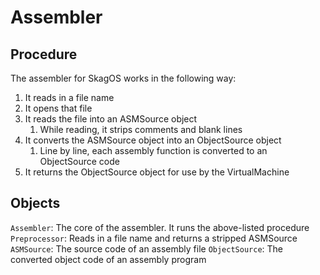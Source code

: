 # Assembler

## Procedure

The assembler for SkagOS works in the following way:

1. It reads in a file name
2. It opens that file
3. It reads the file into an ASMSource object
    1. While reading, it strips comments and blank lines
4. It converts the ASMSource object into an ObjectSource object
    1. Line by line, each assembly function is converted to an ObjectSource code
5. It returns the ObjectSource object for use by the VirtualMachine

## Objects

`Assembler`: The core of the assembler. It runs the above-listed procedure
`Preprocessor`: Reads in a file name and returns a stripped ASMSource
`ASMSource`: The source code of an assembly file
`ObjectSource`: The converted object code of an assembly program
